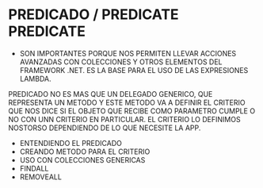 # PREDICADO / PREDICATE PREDICATE<T>
- SON IMPORTANTES PORQUE NOS PERMITEN LLEVAR ACCIONES AVANZADAS CON COLECCIONES Y OTROS ELEMENTOS DEL FRAMEWORK .NET.
ES LA BASE PARA EL USO DE LAS EXPRESIONES LAMBDA.

PREDICADO NO ES MAS QUE UN DELEGADO GENERICO, QUE REPRESENTA UN METODO Y ESTE METODO VA A DEFINIR EL CRITERIO QUE NOS DICE SI EL OBJETO QUE RECIBE COMO PARAMETRO CUMPLE O NO CON UNN CRITERIO EN PARTICULAR. EL CRITERIO LO DEFINIMOS NOSTORSO DEPENDIENDO DE LO QUE NECESITE LA APP.

* ENTENDIENDO EL PREDICADO
* CREANDO METODO PARA EL CRITERIO
* USO CON COLECCIONES GENERICAS
* FINDALL
* REMOVEALL 